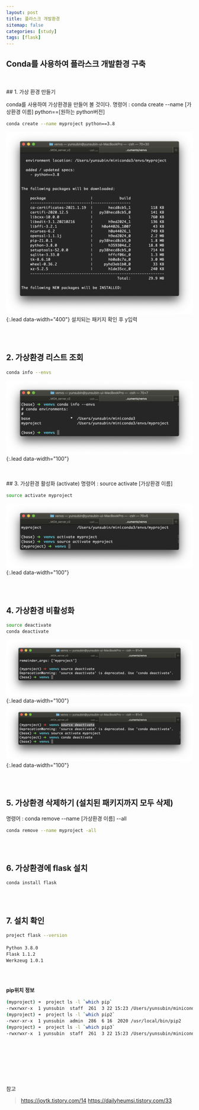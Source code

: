 ```yaml
---
layout: post
title: 플라스크 개발환경 
sitemap: false
categories: [study]
tags: [flask]
---
```

## Conda를 사용하여 플라스크 개발환경 구축
<br>
<br>
## 1. 가상 환경 만들기 

conda를 사용하여 가상환경을 만들어 볼 것이다. 
명령어 : conda create --name [가상환경 이름] python==[원하는 python버전]
~~~bash
conda create --name myproject python==3.8
~~~
![](/assets/img/flask/flask-vm/1.png){:.lead data-width="400"}
설치되는 패키지 확인 후 y입력

<br>
<br>

## 2. 가상환경 리스트 조회

~~~bash
conda info --envs
~~~
![](/assets/img/flask/flask-vm/2.png){:.lead data-width="100"}

<br>
<br>
## 3. 가상환경 활성화 (activate)
명령어 : source activate [가상환경 이름]

~~~bash
source activate myproject
~~~
![](/assets/img/flask/flask-vm/3.png){:.lead data-width="100"}

<br>
<br>

## 4. 가상환경 비활성화 

~~~bash
source deactivate
conda deactivate
~~~
![](/assets/img/flask/flask-vm/4.png){:.lead data-width="100"}
![](/assets/img/flask/flask-vm/5.png){:.lead data-width="100"}

<br>
<br>

## 5. 가상환경 삭제하기 (설치된 패키지까지 모두 삭제)

명령어 : conda remove --name [가상환경 이름] --all
~~~bash
conda remove --name myproject -all
~~~

<br>
<br>

## 6. 가상환경에 flask 설치 

~~~bash
conda install flask 
~~~

<br>
<br>

## 7. 설치 확인

~~~bash
project flask --version

Python 3.8.0
Flask 1.1.2
Werkzeug 1.0.1
~~~

<br>
<br>

**pip위치 정보**
~~~bash
(myproject) ➜  project ls -l `which pip`
-rwxrwxr-x  1 yunsubin  staff  261  3 22 15:23 /Users/yunsubin/miniconda3/envs/myproject/bin/pip
(myproject) ➜  project ls -l `which pip2`
-rwxr-xr-x  1 yunsubin  admin  286  6 16  2020 /usr/local/bin/pip2
(myproject) ➜  project ls -l `which pip3`
-rwxrwxr-x  1 yunsubin  staff  261  3 22 15:23 /Users/yunsubin/miniconda3/envs/myproject/bin/pip3
~~~


<br>
<br><br>
<br><br>
<br>



참고 
> https://joytk.tistory.com/14
> https://dailyheumsi.tistory.com/33













